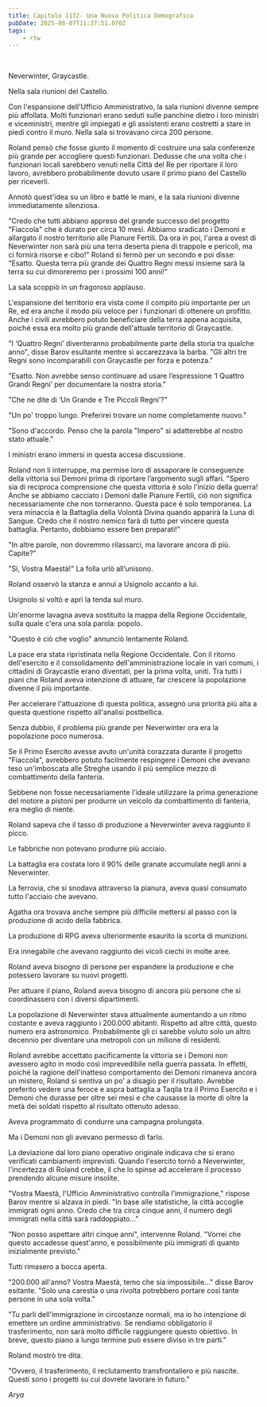 ```yaml
---
title: Capitolo 1172- Una Nuova Politica Demografica
pubDate: 2025-08-07T11:37:51.070Z
tags:
    - rtw
---
```



&nbsp;


Neverwinter, Graycastle.


Nella sala riunioni del Castello.


Con l'espansione dell'Ufficio Amministrativo, la sala riunioni divenne sempre più affollata. Molti funzionari erano seduti sulle panchine dietro i loro ministri e viceministri, mentre gli impiegati e gli assistenti erano costretti a stare in piedi contro il muro. Nella sala si trovavano circa 200 persone.


Roland pensò che fosse giunto il momento di costruire una sala conferenze più grande per accogliere questi funzionari. Dedusse che una volta che i funzionari locali sarebbero venuti nella Città del Re per riportare il loro lavoro, avrebbero probabilmente dovuto usare il primo piano del Castello per riceverli.


Annotò quest'idea su un libro e batté le mani, e la sala riunioni divenne immediatamente silenziosa.


"Credo che tutti abbiano appreso del grande successo del progetto "Fiaccola" che è durato per circa 10 mesi. Abbiamo sradicato i Demoni e allargato il nostro territorio alle Pianure Fertili. Da ora in poi, l'area a ovest di Neverwinter non sarà più una terra deserta piena di trappole e pericoli, ma ci fornirà risorse e cibo!" Roland si fermò per un secondo e poi disse: "Esatto. Questa terra più grande dei Quattro Regni messi insieme sarà la terra su cui dimoreremo per i prossimi 100 anni!"


La sala scoppiò in un fragoroso applauso.


L'espansione del territorio era vista come il compito più importante per un Re, ed era anche il modo più veloce per i funzionari di ottenere un profitto. Anche i civili avrebbero potuto beneficiare della terra appena acquisita, poiché essa era molto più grande dell'attuale territorio di Graycastle.


"I ‘Quattro Regni’ diventeranno probabilmente parte della storia tra qualche anno", disse Barov esultante mentre si accarezzava la barba. "Gli altri tre Regni sono incomparabili con Graycastle per forza e potenza."


"Esatto. Non avrebbe senso continuare ad usare l’espressione ‘I Quattro Grandi Regni’ per documentare la nostra storia."


"Che ne dite di ‘Un Grande e Tre Piccoli Regni’?"


"Un po' troppo lungo. Preferirei trovare un nome completamente nuovo."


"Sono d'accordo. Penso che la parola "Impero" si adatterebbe al nostro stato attuale."


I ministri erano immersi in questa accesa discussione.


Roland non li interruppe, ma permise loro di assaporare le conseguenze della vittoria sui Demoni prima di riportare l’argomento sugli affari. "Spero sia di reciproca comprensione che questa vittoria è solo l'inizio della guerra! Anche se abbiamo cacciato i Demoni dalle Pianure Fertili, ciò non significa necessariamente che non torneranno. Questa pace è solo temporanea. La vera minaccia è la Battaglia della Volontà Divina quando apparirà la Luna di Sangue. Credo che il nostro nemico farà di tutto per vincere questa battaglia. Pertanto, dobbiamo essere ben preparati!"


"In altre parole, non dovremmo rilassarci, ma lavorare ancora di più. Capite?"


"Sì, Vostra Maestà!" La folla urlò all’unisono.


Roland osservò la stanza e annuì a Usignolo accanto a lui.


Usignolo si voltò e aprì la tenda sul muro.


Un'enorme lavagna aveva sostituito la mappa della Regione Occidentale, sulla quale c'era una sola parola: popolo.


"Questo è ciò che voglio" annunciò lentamente Roland.


La pace era stata ripristinata nella Regione Occidentale. Con il ritorno dell'esercito e il consolidamento dell'amministrazione locale in vari comuni, i cittadini di Graycastle erano diventati, per la prima volta, uniti. Tra tutti i piani che Roland aveva intenzione di attuare, far crescere la popolazione divenne il più importante.


Per accelerare l'attuazione di questa politica, assegnò una priorità più alta a questa questione rispetto all'analisi postbellica.


Senza dubbio, il problema più grande per Neverwinter ora era la popolazione poco numerosa.


Se il Primo Esercito avesse avuto un'unità corazzata durante il progetto "Fiaccola", avrebbero potuto facilmente respingere i Demoni che avevano teso un'imboscata alle Streghe usando il più semplice mezzo di combattimento della fanteria.


Sebbene non fosse necessariamente l'ideale utilizzare la prima generazione del motore a pistoni per produrre un veicolo da combattimento di fanteria, era meglio di niente.


Roland sapeva che il tasso di produzione a Neverwinter aveva raggiunto il picco.


Le fabbriche non potevano produrre più acciaio.


La battaglia era costata loro il 90% delle granate accumulate negli anni a Neverwinter.


La ferrovia, che si snodava attraverso la pianura, aveva quasi consumato tutto l'acciaio che avevano.


Agatha ora trovava anche sempre più difficile mettersi al passo con la produzione di acido della fabbrica.


La produzione di RPG aveva ulteriormente esaurito la scorta di munizioni.


Era innegabile che avevano raggiunto dei vicoli ciechi in molte aree.


Roland aveva bisogno di persone per espandere la produzione e che potessero lavorare su nuovi progetti.


Per attuare il piano, Roland aveva bisogno di ancora più persone che si coordinassero con i diversi dipartimenti.


La popolazione di Neverwinter stava attualmente aumentando a un ritmo costante e aveva raggiunto i 200.000 abitanti. Rispetto ad altre città, questo numero era astronomico. Probabilmente gli ci sarebbe voluto solo un altro decennio per diventare una metropoli con un milione di residenti.


Roland avrebbe accettato pacificamente la vittoria se i Demoni non avessero agito in modo così imprevedibile nella guerra passata. In effetti, poiché la ragione dell'inatteso comportamento dei Demoni rimaneva ancora un mistero, Roland si sentiva un po' a disagio per il risultato. Avrebbe preferito vedere una feroce e aspra battaglia a Taqila tra il Primo Esercito e i Demoni che durasse per oltre sei mesi e che causasse la morte di oltre la metà dei soldati rispetto al risultato ottenuto adesso.


Aveva programmato di condurre una campagna prolungata.


Ma i Demoni non gli avevano permesso di farlo.


La deviazione dal loro piano operativo originale indicava che si erano verificati cambiamenti imprevisti. Quando l'esercito tornò a Neverwinter, l'incertezza di Roland crebbe, il che lo spinse ad accelerare il processo prendendo alcune misure insolite.


"Vostra Maestà, l'Ufficio Amministrativo controlla l’immigrazione," rispose Barov mentre si alzava in piedi. "In base alle statistiche, la città accoglie immigrati ogni anno. Credo che tra circa cinque anni, il numero degli immigrati nella città sarà raddoppiato..."


"Non posso aspettare altri cinque anni", intervenne Roland. "Vorrei che questo accadesse quest'anno, e possibilmente più immigrati di quanto inizialmente previsto."


Tutti rimasero a bocca aperta.


"200.000 all'anno? Vostra Maestà, temo che sia impossibile..." disse Barov esitante. "Solo una carestia o una rivolta potrebbero portare così tante persone in una sola volta."


"Tu parli dell'immigrazione in circostanze normali, ma io ho intenzione di emettere un ordine amministrativo. Se rendiamo obbligatorio il trasferimento, non sarà molto difficile raggiungere questo obiettivo. In breve, questo piano a lungo termine può essere diviso in tre parti."


Roland mostrò tre dita.


"Ovvero, il trasferimento, il reclutamento transfrontaliero e più nascite. Questi sono i progetti su cui dovrete lavorare in futuro."


<em>Arya</em>
                                


                                



